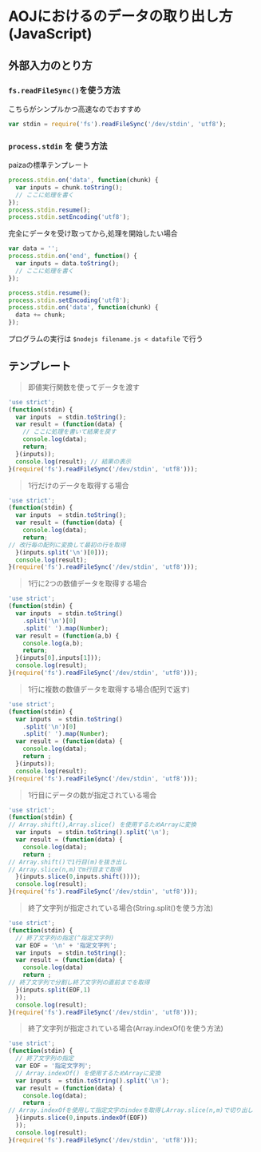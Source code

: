 # AOJにおけるのデータの取り出し方(JavaScript)

## 外部入力のとり方

### `fs.readFileSync()`を使う方法

こちらがシンプルかつ高速なのでおすすめ

```javascript
var stdin = require('fs').readFileSync('/dev/stdin', 'utf8');
```

### `process.stdin` を 使う方法

paizaの標準テンプレート

```javascript
process.stdin.on('data', function(chunk) {
  var inputs = chunk.toString();
  // ここに処理を書く
});
process.stdin.resume();
process.stdin.setEncoding('utf8');
```

完全にデータを受け取ってから,処理を開始したい場合

```javascript
var data = '';
process.stdin.on('end', function() {
  var inputs = data.toString();
  // ここに処理を書く
});

process.stdin.resume();
process.stdin.setEncoding('utf8');
process.stdin.on('data', function(chunk) {
  data += chunk;
});
```

プログラムの実行は ```$nodejs filename.js < datafile``` で行う

## テンプレート

> 即値実行関数を使ってデータを渡す

```javascript
'use strict';
(function(stdin) {
  var inputs  = stdin.toString();
  var result = (function(data) {
    // ここに処理を書いて結果を戻す
    console.log(data);
    return;
  }(inputs));
  console.log(result); // 結果の表示
}(require('fs').readFileSync('/dev/stdin', 'utf8')));
```

> 1行だけのデータを取得する場合

```javascript
'use strict';
(function(stdin) { 
  var inputs  = stdin.toString();
  var result = (function(data) {
    console.log(data);
    return;
// 改行毎の配列に変換して最初の行を取得
  }(inputs.split('\n')[0])); 
  console.log(result); 
}(require('fs').readFileSync('/dev/stdin', 'utf8')));
```

> 1行に2つの数値データを取得する場合

```javascript
'use strict';
(function(stdin) { 
  var inputs  = stdin.toString()
    .split('\n')[0]
    .split(' ').map(Number); 
  var result = (function(a,b) {
    console.log(a,b);
    return;
  }(inputs[0],inputs[1])); 
  console.log(result); 
}(require('fs').readFileSync('/dev/stdin', 'utf8')));
```

> 1行に複数の数値データを取得する場合(配列で返す)

```javascript
'use strict';
(function(stdin) { 
  var inputs  = stdin.toString()
    .split('\n')[0]
    .split(' ').map(Number); 
  var result = (function(data) {
    console.log(data);
    return ;
  }(inputs)); 
  console.log(result); 
}(require('fs').readFileSync('/dev/stdin', 'utf8')));
```

> 1行目にデータの数が指定されている場合

```javascript
'use strict';
(function(stdin) {
// Array.shift(),Array.slice() を使用するためArrayに変換
  var inputs  = stdin.toString().split('\n');
  var result = (function(data) {
    console.log(data);
    return ;
// Array.shift()で1行目(m)を抜き出し
// Array.slice(n,m)でm行目まで取得
  }(inputs.slice(0,inputs.shift()))); 
  console.log(result); 
}(require('fs').readFileSync('/dev/stdin', 'utf8')));
```

> 終了文字列が指定されている場合(String.split()を使う方法)

```javascript
'use strict';
(function(stdin) {
  // 終了文字列の指定(^指定文字列)
  var EOF = '\n' + '指定文字列';
  var inputs  = stdin.toString();
  var result = (function(data) {
    console.log(data)
    return ;
// 終了文字列で分割し終了文字列の直前までを取得
  }(inputs.split(EOF,1)
  )); 
  console.log(result); 
}(require('fs').readFileSync('/dev/stdin', 'utf8')));
```

> 終了文字列が指定されている場合(Array.indexOf()を使う方法)

```javascript
'use strict';
(function(stdin) {
  // 終了文字列の指定
  var EOF = '指定文字列';
  // Array.indexOf() を使用するためArrayに変換
  var inputs  = stdin.toString().split('\n');
  var result = (function(data) {
    console.log(data);
    return ;
// Array.indexOfを使用して指定文字のindexを取得しArray.slice(n,m)で切り出し
  }(inputs.slice(0,inputs.indexOf(EOF))
  )); 
  console.log(result); 
}(require('fs').readFileSync('/dev/stdin', 'utf8')));
```
